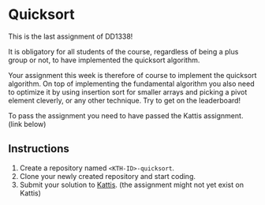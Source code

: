 # Quicksort

This is the last assignment of DD1338!

It is obligatory for all students of the course, regardless of being a plus group or not, to have implemented the quicksort algorithm.

Your assignment this week is therefore of course to implement the quicksort algorithm. On top of implementing the fundamental algorithm you also need to optimize it by using insertion sort for smaller arrays and picking a pivot element cleverly, or any other technique. Try to get on the leaderboard!

To pass the assignment you need to have passed the Kattis assignment. (link below)

## Instructions

1. Create a repository named `<KTH-ID>-quicksort`.
2. Clone your newly created repository and start coding.
3. Submit your solution to [Kattis](https://kth.kattis.com/courses/DD1338/algdat23). (the assignment might not yet exist on Kattis)
